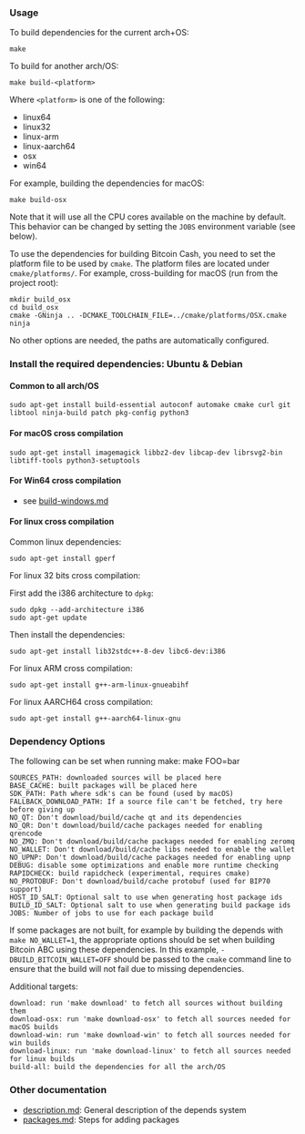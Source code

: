 ### Usage

To build dependencies for the current arch+OS:

    make

To build for another arch/OS:

    make build-<platform>

Where `<platform>` is one of the following:
 - linux64
 - linux32
 - linux-arm
 - linux-aarch64
 - osx
 - win64

For example, building the dependencies for macOS:

    make build-osx

Note that it will use all the CPU cores available on the machine by default.
This behavior can be changed by setting the `JOBS` environment variable (see
below).

To use the dependencies for building Bitcoin Cash, you need to set the platform
file to be used by `cmake`.
The platform files are located under `cmake/platforms/`.
For example, cross-building for macOS (run from the project root):

    mkdir build_osx
    cd build_osx
    cmake -GNinja .. -DCMAKE_TOOLCHAIN_FILE=../cmake/platforms/OSX.cmake
    ninja

No other options are needed, the paths are automatically configured.

### Install the required dependencies: Ubuntu & Debian

#### Common to all arch/OS

    sudo apt-get install build-essential autoconf automake cmake curl git libtool ninja-build patch pkg-config python3

#### For macOS cross compilation

    sudo apt-get install imagemagick libbz2-dev libcap-dev librsvg2-bin libtiff-tools python3-setuptools

#### For Win64 cross compilation

- see [build-windows.md](../doc/build-windows.md#cross-compilation-for-ubuntu-and-windows-subsystem-for-linux)

#### For linux cross compilation

Common linux dependencies:

    sudo apt-get install gperf

For linux 32 bits cross compilation:

First add the i386 architecture to `dpkg`:

    sudo dpkg --add-architecture i386
    sudo apt-get update

Then install the dependencies:

    sudo apt-get install lib32stdc++-8-dev libc6-dev:i386

For linux ARM cross compilation:

    sudo apt-get install g++-arm-linux-gnueabihf

For linux AARCH64 cross compilation:

    sudo apt-get install g++-aarch64-linux-gnu


### Dependency Options

The following can be set when running make: make FOO=bar

    SOURCES_PATH: downloaded sources will be placed here
    BASE_CACHE: built packages will be placed here
    SDK_PATH: Path where sdk's can be found (used by macOS)
    FALLBACK_DOWNLOAD_PATH: If a source file can't be fetched, try here before giving up
    NO_QT: Don't download/build/cache qt and its dependencies
    NO_QR: Don't download/build/cache packages needed for enabling qrencode
    NO_ZMQ: Don't download/build/cache packages needed for enabling zeromq
    NO_WALLET: Don't download/build/cache libs needed to enable the wallet
    NO_UPNP: Don't download/build/cache packages needed for enabling upnp
    DEBUG: disable some optimizations and enable more runtime checking
    RAPIDCHECK: build rapidcheck (experimental, requires cmake)
    NO_PROTOBUF: Don't download/build/cache protobuf (used for BIP70 support)
    HOST_ID_SALT: Optional salt to use when generating host package ids
    BUILD_ID_SALT: Optional salt to use when generating build package ids
    JOBS: Number of jobs to use for each package build

If some packages are not built, for example by building the depends with
`make NO_WALLET=1`, the appropriate options should be set when building Bitcoin
ABC using these dependencies.
In this example, `-DBUILD_BITCOIN_WALLET=OFF` should be passed to the `cmake`
command line to ensure that the build will not fail due to missing dependencies.

Additional targets:

    download: run 'make download' to fetch all sources without building them
    download-osx: run 'make download-osx' to fetch all sources needed for macOS builds
    download-win: run 'make download-win' to fetch all sources needed for win builds
    download-linux: run 'make download-linux' to fetch all sources needed for linux builds
    build-all: build the dependencies for all the arch/OS

### Other documentation

- [description.md](description.md): General description of the depends system
- [packages.md](packages.md): Steps for adding packages

